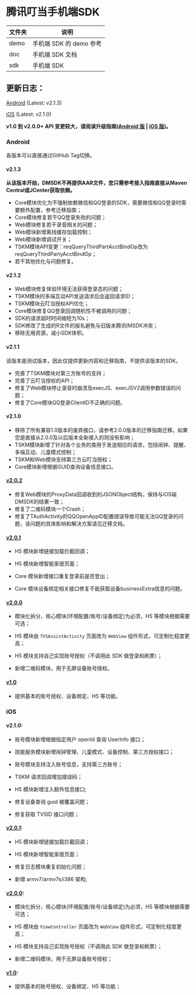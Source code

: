 # 腾讯叮当手机端SDK

| 文件夹  | 说明 |
| -------- | --------- |
| demo | 手机端 SDK 的 demo 参考 |
| doc | 手机端 SDK 文档 |
| sdk | 手机端 SDK |

## 更新日志：

[Android](#Android) (Latest: v2.1.3)

[iOS](#iOS) (Latest: v2.1.0)

**v1.0 到 v2.0.0+ API 变更较大，请阅读升级指南([Android 版][5] | [iOS 版][4])。**

### Android

各版本可以直接通过GitHub Tag切换。

#### v2.1.3

**从该版本开始，DMSDK不再提供AAR文件，您只需参考接入指南直接从Maven Central或JCenter获取依赖。**

*   Core模块优化为不强制依赖微信和QQ登录的SDK，需要微信和QQ登录时需要额外配置，参考迁移指南；
*   Core模块修复若干QQ登录失败的问题；
*   Web模块修复若干录音相关的问题；
*   Web模块新增离线缓存加载控制；
*   Web模块新增调试开关；
*   TSKM模块API变更：reqQueryThirdPartAcctBindOp改为reqQueryThirdPartyAcctBindOp；
*   若干其他优化与问题修复。

#### v2.1.2

*   Web模块修复体验环境无法获得登录态的问题；
*   TSKM模块的多端互动API发送请求后会返回请求ID；
*   TSKM模块云叮当授权API优化；
*   Core模块修复QQ登录回调随机性不被调用的问题；
*   SDK的请求超时时间缩短为10s；
*   SDK修改了生成的R文件的报名避免与旧版本腾讯IMSDK冲突；
*   移除无用资源，减小SDK体积。

#### v2.1.1

该版本是测试版本，因此仅提供更新内容和迁移指南，不提供该版本的SDK。

*   完善了TSKM模块对第三方账号的支持；
*   完善了云叮当授权的API；
*   修复了Web模块停止录音时崩溃及execJS、execJSV2调用参数错误的问题；
*   修复了Core模块QQ登录ClientID不正确的问题。

#### v2.1.0

*   移除了所有兼容1.0版本的废弃接口，请参考2.0.0版本的迁移指南迁移。如果您是直接从2.0.0及以后版本全新接入的则没有影响；
*   TSKM模块新增了针对各个业务的类用于发送相应的请求，包括闹钟、提醒、多端互动、儿童模式控制；
*   TSKM和Web模块支持第三方云叮当授权；
*   Core模块新增根据GUID查询设备信息接口。

#### [v2.0.2][6]

*   修复Web模块的ProxyData回调收到的JSONObject结构，保持与iOS端DMSDK的结果一致；
*   修复了二维码模块一个Crash；
*   修复了TAuthActivity的QQOpenAppID配置错误导致可能无法QQ登录的问题，该问题的具体影响和解决方案请见迁移文档。

#### [v2.0.1][3]

* H5 模块新增链接加载拦截回调；

* H5 模块新增智能家居页面；

* Core 模块新增接口重复登录前是否登出；

* Core 模块设备绑定相关接口修复不能获取设备businessExtra信息的问题。

#### [v2.0.0][2]

* 模块化拆分，核心模块(环境配置/账号/设备绑定)为必须，H5 等模块根据需要可选；

* H5 模块由 `TVSAssistActivity` 页面改为 `WebView` 组件形式，可定制化程度更高；

* H5 模块支持自己实现账号授权（不调用此 SDK 做登录和刷票）；

* 新增二维码模块，用于无屏设备账号授权。

#### [v1.0][1]

* 提供基本的账号授权、设备绑定、H5 等功能。 

### iOS

#### v2.1.0:

* 账号模块新增根据指定用户 openId 查询 UserInfo 接口；

* 技能服务模块新增闹钟管理、儿童模式、设备控制、第三方授权接口；

* 账号模块支持注入账号信息，支持第三方账号；

* TSKM 请求回调增加错误码；

* H5 模块新增注入额外信息接口;

* 修复设备查询 guid 被覆盖问题；

* 修复获取 TVSID 接口问题；

#### [v2.0.1][3]:

* H5 模块新增链接加载拦截回调；

* H5 模块新增智能家居页面；

* 修复日志模块重复初始化问题；

* 新增 armv7/armv7s/i386 架构;

#### [v2.0.0][2]:

* 模块化拆分，核心模块(环境配置/账号/设备绑定)为必须，H5 等模块根据需要可选；

* H5 模块由 `ViewController` 页面改为 `WebView` 组件形式，可定制化程度更高；

* H5 模块支持自己实现账号授权（不调用此 SDK 做登录和刷票）；

* 新增二维码模块，用于无屏设备账号授权；

#### [v1.0][1]:

* 提供基本的账号授权、设备绑定、H5 等功能； 

[1]: https://github.com/TencentDingdang/dmsdk/tree/v1.0
[2]: https://github.com/TencentDingdang/dmsdk/tree/v2.0.0
[3]: https://github.com/TencentDingdang/dmsdk/tree/v2.0.1
[4]: https://github.com/TencentDingdang/dmsdk/blob/master/doc/iOS/README.md#ios-sdk-v10---v200-%E5%8D%87%E7%BA%A7%E6%8C%87%E5%8D%97
[5]: https://github.com/TencentDingdang/dmsdk/blob/master/doc/Android/%E7%89%88%E6%9C%AC%E6%9B%B4%E6%96%B0%E6%97%A5%E5%BF%97.md#%E8%BF%81%E7%A7%BB%E6%8C%87%E5%8D%97-1
[6]: https://github.com/TencentDingdang/dmsdk/tree/v2.0.2-android
